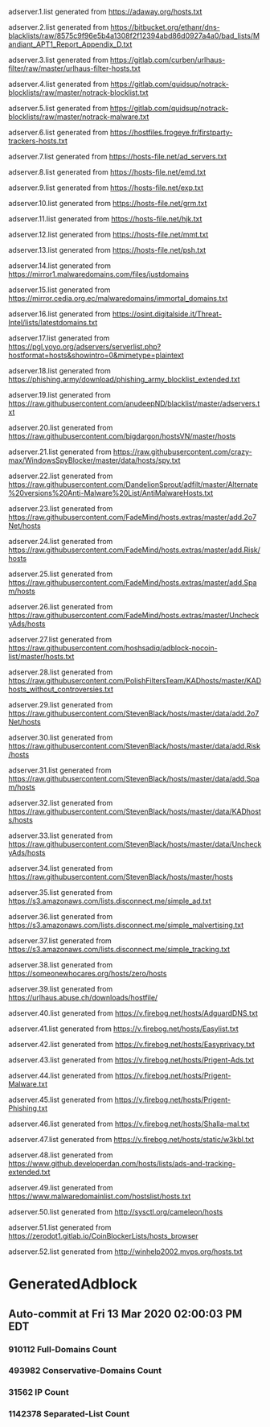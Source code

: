  
adserver.1.list generated from https://adaway.org/hosts.txt
 
adserver.2.list generated from https://bitbucket.org/ethanr/dns-blacklists/raw/8575c9f96e5b4a1308f2f12394abd86d0927a4a0/bad_lists/Mandiant_APT1_Report_Appendix_D.txt
 
adserver.3.list generated from https://gitlab.com/curben/urlhaus-filter/raw/master/urlhaus-filter-hosts.txt
 
adserver.4.list generated from https://gitlab.com/quidsup/notrack-blocklists/raw/master/notrack-blocklist.txt
 
adserver.5.list generated from https://gitlab.com/quidsup/notrack-blocklists/raw/master/notrack-malware.txt
 
adserver.6.list generated from https://hostfiles.frogeye.fr/firstparty-trackers-hosts.txt
 
adserver.7.list generated from https://hosts-file.net/ad_servers.txt
 
adserver.8.list generated from https://hosts-file.net/emd.txt
 
adserver.9.list generated from https://hosts-file.net/exp.txt
 
adserver.10.list generated from https://hosts-file.net/grm.txt
 
adserver.11.list generated from https://hosts-file.net/hjk.txt
 
adserver.12.list generated from https://hosts-file.net/mmt.txt
 
adserver.13.list generated from https://hosts-file.net/psh.txt
 
adserver.14.list generated from https://mirror1.malwaredomains.com/files/justdomains
 
adserver.15.list generated from https://mirror.cedia.org.ec/malwaredomains/immortal_domains.txt
 
adserver.16.list generated from https://osint.digitalside.it/Threat-Intel/lists/latestdomains.txt
 
adserver.17.list generated from https://pgl.yoyo.org/adservers/serverlist.php?hostformat=hosts&showintro=0&mimetype=plaintext
 
adserver.18.list generated from https://phishing.army/download/phishing_army_blocklist_extended.txt
 
adserver.19.list generated from https://raw.githubusercontent.com/anudeepND/blacklist/master/adservers.txt
 
adserver.20.list generated from https://raw.githubusercontent.com/bigdargon/hostsVN/master/hosts
 
adserver.21.list generated from https://raw.githubusercontent.com/crazy-max/WindowsSpyBlocker/master/data/hosts/spy.txt
 
adserver.22.list generated from https://raw.githubusercontent.com/DandelionSprout/adfilt/master/Alternate%20versions%20Anti-Malware%20List/AntiMalwareHosts.txt
 
adserver.23.list generated from https://raw.githubusercontent.com/FadeMind/hosts.extras/master/add.2o7Net/hosts
 
adserver.24.list generated from https://raw.githubusercontent.com/FadeMind/hosts.extras/master/add.Risk/hosts
 
adserver.25.list generated from https://raw.githubusercontent.com/FadeMind/hosts.extras/master/add.Spam/hosts
 
adserver.26.list generated from https://raw.githubusercontent.com/FadeMind/hosts.extras/master/UncheckyAds/hosts
 
adserver.27.list generated from https://raw.githubusercontent.com/hoshsadiq/adblock-nocoin-list/master/hosts.txt
 
adserver.28.list generated from https://raw.githubusercontent.com/PolishFiltersTeam/KADhosts/master/KADhosts_without_controversies.txt
 
adserver.29.list generated from https://raw.githubusercontent.com/StevenBlack/hosts/master/data/add.2o7Net/hosts
 
adserver.30.list generated from https://raw.githubusercontent.com/StevenBlack/hosts/master/data/add.Risk/hosts
 
adserver.31.list generated from https://raw.githubusercontent.com/StevenBlack/hosts/master/data/add.Spam/hosts
 
adserver.32.list generated from https://raw.githubusercontent.com/StevenBlack/hosts/master/data/KADhosts/hosts
 
adserver.33.list generated from https://raw.githubusercontent.com/StevenBlack/hosts/master/data/UncheckyAds/hosts
 
adserver.34.list generated from https://raw.githubusercontent.com/StevenBlack/hosts/master/hosts
 
adserver.35.list generated from https://s3.amazonaws.com/lists.disconnect.me/simple_ad.txt
 
adserver.36.list generated from https://s3.amazonaws.com/lists.disconnect.me/simple_malvertising.txt
 
adserver.37.list generated from https://s3.amazonaws.com/lists.disconnect.me/simple_tracking.txt
 
adserver.38.list generated from https://someonewhocares.org/hosts/zero/hosts
 
adserver.39.list generated from https://urlhaus.abuse.ch/downloads/hostfile/
 
adserver.40.list generated from https://v.firebog.net/hosts/AdguardDNS.txt
 
adserver.41.list generated from https://v.firebog.net/hosts/Easylist.txt
 
adserver.42.list generated from https://v.firebog.net/hosts/Easyprivacy.txt
 
adserver.43.list generated from https://v.firebog.net/hosts/Prigent-Ads.txt
 
adserver.44.list generated from https://v.firebog.net/hosts/Prigent-Malware.txt
 
adserver.45.list generated from https://v.firebog.net/hosts/Prigent-Phishing.txt
 
adserver.46.list generated from https://v.firebog.net/hosts/Shalla-mal.txt
 
adserver.47.list generated from https://v.firebog.net/hosts/static/w3kbl.txt
 
adserver.48.list generated from https://www.github.developerdan.com/hosts/lists/ads-and-tracking-extended.txt
 
adserver.49.list generated from https://www.malwaredomainlist.com/hostslist/hosts.txt
 
adserver.50.list generated from http://sysctl.org/cameleon/hosts
 
adserver.51.list generated from https://zerodot1.gitlab.io/CoinBlockerLists/hosts_browser
 
adserver.52.list generated from http://winhelp2002.mvps.org/hosts.txt
 
# GeneratedAdblock
## Auto-commit at Fri 13 Mar 2020 02:00:03 PM EDT
### 910112 Full-Domains Count
### 493982 Conservative-Domains Count
### 31562 IP Count
### 1142378 Separated-List Count 
